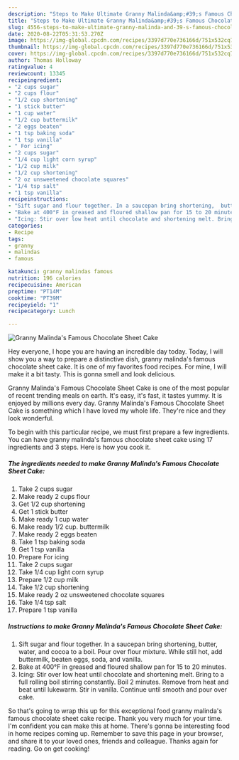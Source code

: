 ```yaml
---
description: "Steps to Make Ultimate Granny Malinda&amp;#39;s Famous Chocolate Sheet Cake"
title: "Steps to Make Ultimate Granny Malinda&amp;#39;s Famous Chocolate Sheet Cake"
slug: 4556-steps-to-make-ultimate-granny-malinda-and-39-s-famous-chocolate-sheet-cake
date: 2020-08-22T05:31:53.270Z
image: https://img-global.cpcdn.com/recipes/3397d770e736166d/751x532cq70/granny-malindas-famous-chocolate-sheet-cake-recipe-main-photo.jpg
thumbnail: https://img-global.cpcdn.com/recipes/3397d770e736166d/751x532cq70/granny-malindas-famous-chocolate-sheet-cake-recipe-main-photo.jpg
cover: https://img-global.cpcdn.com/recipes/3397d770e736166d/751x532cq70/granny-malindas-famous-chocolate-sheet-cake-recipe-main-photo.jpg
author: Thomas Holloway
ratingvalue: 4
reviewcount: 13345
recipeingredient:
- "2 cups sugar"
- "2 cups flour"
- "1/2 cup shortening"
- "1 stick butter"
- "1 cup water"
- "1/2 cup buttermilk"
- "2 eggs beaten"
- "1 tsp baking soda"
- "1 tsp vanilla"
- " For icing"
- "2 cups sugar"
- "1/4 cup light corn syrup"
- "1/2 cup milk"
- "1/2 cup shortening"
- "2 oz unsweetened chocolate squares"
- "1/4 tsp salt"
- "1 tsp vanilla"
recipeinstructions:
- "Sift sugar and flour together. In a saucepan bring shortening,  butter,  water, and cocoa to a boil. Pour over flour mixture. While still hot, add buttermilk, beaten eggs, soda, and vanilla."
- "Bake at 400°F in greased and floured shallow pan for 15 to 20 minutes."
- "Icing: Stir over low heat until chocolate and shortening melt. Bring to a full rolling boil stirring constantly. Boil 2 minutes. Remove from heat and beat until lukewarm. Stir in vanilla. Continue until smooth and pour over cake."
categories:
- Recipe
tags:
- granny
- malindas
- famous

katakunci: granny malindas famous 
nutrition: 196 calories
recipecuisine: American
preptime: "PT14M"
cooktime: "PT39M"
recipeyield: "1"
recipecategory: Lunch

---
```



![Granny Malinda&#39;s Famous Chocolate Sheet Cake](https://img-global.cpcdn.com/recipes/3397d770e736166d/751x532cq70/granny-malindas-famous-chocolate-sheet-cake-recipe-main-photo.jpg)

Hey everyone, I hope you are having an incredible day today. Today, I will show you a way to prepare a distinctive dish, granny malinda&#39;s famous chocolate sheet cake. It is one of my favorites food recipes. For mine, I will make it a bit tasty. This is gonna smell and look delicious.



Granny Malinda&#39;s Famous Chocolate Sheet Cake is one of the most popular of recent trending meals on earth. It's easy, it's fast, it tastes yummy. It is enjoyed by millions every day. Granny Malinda&#39;s Famous Chocolate Sheet Cake is something which I have loved my whole life. They're nice and they look wonderful.


To begin with this particular recipe, we must first prepare a few ingredients. You can have granny malinda&#39;s famous chocolate sheet cake using 17 ingredients and 3 steps. Here is how you cook it.

<!--inarticleads1-->

##### The ingredients needed to make Granny Malinda&#39;s Famous Chocolate Sheet Cake:

1. Take 2 cups sugar
1. Make ready 2 cups flour
1. Get 1/2 cup shortening
1. Get 1 stick butter
1. Make ready 1 cup water
1. Make ready 1/2 cup. buttermilk
1. Make ready 2 eggs beaten
1. Take 1 tsp baking soda
1. Get 1 tsp vanilla
1. Prepare  For icing
1. Take 2 cups sugar
1. Take 1/4 cup light corn syrup
1. Prepare 1/2 cup milk
1. Take 1/2 cup shortening
1. Make ready 2 oz unsweetened chocolate squares
1. Take 1/4 tsp salt
1. Prepare 1 tsp vanilla




<!--inarticleads2-->

##### Instructions to make Granny Malinda&#39;s Famous Chocolate Sheet Cake:

1. Sift sugar and flour together. In a saucepan bring shortening,  butter,  water, and cocoa to a boil. Pour over flour mixture. While still hot, add buttermilk, beaten eggs, soda, and vanilla.
1. Bake at 400°F in greased and floured shallow pan for 15 to 20 minutes.
1. Icing: Stir over low heat until chocolate and shortening melt. Bring to a full rolling boil stirring constantly. Boil 2 minutes. Remove from heat and beat until lukewarm. Stir in vanilla. Continue until smooth and pour over cake.




So that's going to wrap this up for this exceptional food granny malinda&#39;s famous chocolate sheet cake recipe. Thank you very much for your time. I'm confident you can make this at home. There's gonna be interesting food in home recipes coming up. Remember to save this page in your browser, and share it to your loved ones, friends and colleague. Thanks again for reading. Go on get cooking!
